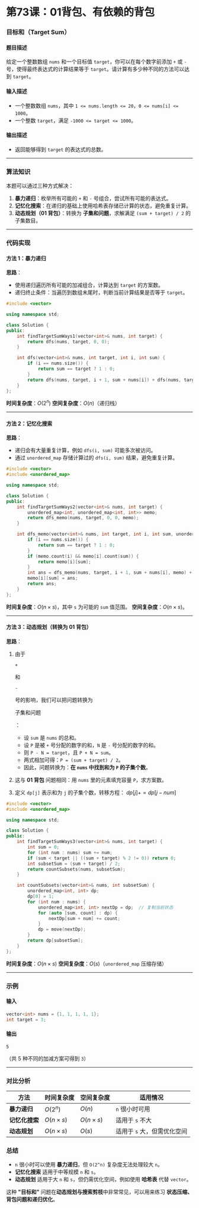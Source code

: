 # 第73课：01背包、有依赖的背包

### **目标和（Target Sum）**

#### **题目描述**

给定一个整数数组 `nums` 和一个目标值 `target`，你可以在每个数字前添加 `+` 或 `-` 号，使得最终表达式的计算结果等于 `target`。请计算有多少种不同的方法可以达到 `target`。

#### **输入描述**

- 一个整数数组 `nums`，其中 `1 <= nums.length <= 20`，`0 <= nums[i] <= 1000`。
- 一个整数 `target`，满足 `-1000 <= target <= 1000`。

#### **输出描述**

- 返回能够得到 `target` 的表达式的总数。

------

### **算法知识**

本题可以通过三种方式解决：

1. **暴力递归**：枚举所有可能的 `+` 和 `-` 号组合，尝试所有可能的表达式。
2. **记忆化搜索**：在递归的基础上使用哈希表存储已计算的状态，避免重复计算。
3. **动态规划（01 背包）**：转换为 **子集和问题**，求解满足 `(sum + target) / 2` 的子集数目。

------

### **代码实现**

#### **方法 1：暴力递归**

**思路**：

- 使用递归遍历所有可能的加减组合，计算达到 `target` 的方案数。
- 递归终止条件：当遍历到数组末尾时，判断当前计算结果是否等于 `target`。

```cpp
#include <vector>

using namespace std;

class Solution {
public:
    int findTargetSumWays1(vector<int>& nums, int target) {
        return dfs(nums, target, 0, 0);
    }

    int dfs(vector<int>& nums, int target, int i, int sum) {
        if (i == nums.size()) {
            return sum == target ? 1 : 0;
        }
        return dfs(nums, target, i + 1, sum + nums[i]) + dfs(nums, target, i + 1, sum - nums[i]);
    }
};
```

**时间复杂度**：$O(2^n)$
 **空间复杂度**：$O(n)$（递归栈）

------

#### **方法 2：记忆化搜索**

**思路**：

- 递归会有大量重复计算，例如 `dfs(i, sum)` 可能多次被访问。
- 通过 `unordered_map` 存储计算过的 `dfs(i, sum)` 结果，避免重复计算。

```cpp
#include <vector>
#include <unordered_map>

using namespace std;

class Solution {
public:
    int findTargetSumWays2(vector<int>& nums, int target) {
        unordered_map<int, unordered_map<int, int>> memo;
        return dfs_memo(nums, target, 0, 0, memo);
    }

    int dfs_memo(vector<int>& nums, int target, int i, int sum, unordered_map<int, unordered_map<int, int>>& memo) {
        if (i == nums.size()) {
            return sum == target ? 1 : 0;
        }
        if (memo.count(i) && memo[i].count(sum)) {
            return memo[i][sum];
        }
        int ans = dfs_memo(nums, target, i + 1, sum + nums[i], memo) + dfs_memo(nums, target, i + 1, sum - nums[i], memo);
        memo[i][sum] = ans;
        return ans;
    }
};
```

**时间复杂度**：$O(n \times s)$，其中 `s` 为可能的 `sum` 值范围。
 **空间复杂度**：$O(n \times s)$。

------

#### **方法 3：动态规划（转换为 01 背包）**

**思路**：

1. 由于 

   ```
   +
   ```

    和 

   ```
   -
   ```

    号的影响，我们可以把问题转换为 

   子集和问题

   ：

   - 设 `sum` 是 `nums` 的总和。
   - 设 `P` 是被 `+` 号分配的数字的和，`N` 是 `-` 号分配的数字的和。
   - 则 `P - N = target`，且 `P + N = sum`。
   - 两式相加可得：`P = (sum + target) / 2`。
   - 因此，问题转换为：**在 `nums` 中找到和为 `P` 的子集个数**。

2. 这与 **01 背包** 问题相同：用 `nums` 里的元素填充容量 `P`，求方案数。

3. 定义 `dp[j]` 表示和为 `j` 的子集个数，转移方程： $dp[j] += dp[j - num]$

```cpp
#include <vector>
#include <unordered_map>

using namespace std;

class Solution {
public:
    int findTargetSumWays3(vector<int>& nums, int target) {
        int sum = 0;
        for (int num : nums) sum += num;
        if (sum < target || ((sum + target) % 2 != 0)) return 0;
        int subsetSum = (sum + target) / 2;
        return countSubsets(nums, subsetSum);
    }

    int countSubsets(vector<int>& nums, int subsetSum) {
        unordered_map<int, int> dp;
        dp[0] = 1;
        for (int num : nums) {
            unordered_map<int, int> nextDp = dp;  // 复制当前状态
            for (auto [sum, count] : dp) {
                nextDp[sum + num] += count;
            }
            dp = move(nextDp);
        }
        return dp[subsetSum];
    }
};
```

**时间复杂度**：$O(n \times s)$
 **空间复杂度**：$O(s)$（`unordered_map` 压缩存储）

------

### **示例**

#### **输入**

```cpp
vector<int> nums = {1, 1, 1, 1, 1};
int target = 3;
```

#### **输出**

```
5
```

（共 5 种不同的加减方案可得到 `3`）

------

### **对比分析**

| 方法           | 时间复杂度      | 空间复杂度      | 适用情况                    |
| -------------- | --------------- | --------------- | --------------------------- |
| **暴力递归**   | $O(2^n)$        | $O(n)$          | `n` 很小时可用              |
| **记忆化搜索** | $O(n \times s)$ | $O(n \times s)$ | 适用于 `s` 不大             |
| **动态规划**   | $O(n \times s)$ | $O(s)$          | 适用于 `s` 大，但需优化空间 |

### **总结**

- `n` 很小时可以使用 **暴力递归**，但 `O(2^n)` 复杂度无法处理较大 `n`。
- **记忆化搜索** 适用于中等规模 `n` 和 `s`。
- **动态规划** 适用于大 `n` 和 `s`，但仍需优化空间，例如使用 **哈希表** 代替 `vector`。

这种 **"目标和"** 问题在**动态规划与搜索剪枝**中非常常见，可以用来练习 **状态压缩、背包问题和递归优化**。